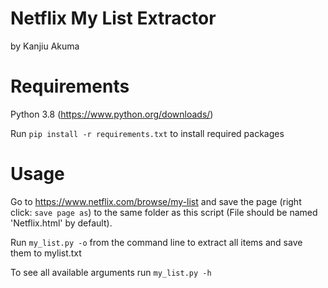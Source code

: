 Netflix My List Extractor
===

by Kanjiu Akuma

Requirements
===
Python 3.8 (https://www.python.org/downloads/)

Run `pip install -r requirements.txt` to install required packages


Usage
===
Go to https://www.netflix.com/browse/my-list and save the page (right click: `save page as`)
to the same folder as this script (File should be named 'Netflix.html' by default).

Run `my_list.py -o` from the command line to extract all items and save them to mylist.txt

To see all available arguments run `my_list.py -h`
